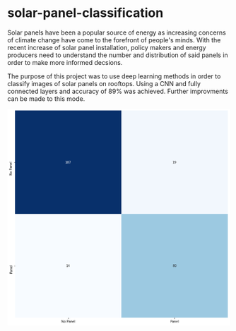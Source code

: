 # solar-panel-classification
Solar panels have been a popular source of energy as increasing concerns of climate change have come to the forefront of people's minds. With the recent increase of solar panel installation, policy makers and energy producers need to understand the number and distribution of said panels in order to make more informed decsions.

The purpose of this project was to use deep learning methods in order to classify images of solar panels on rooftops. Using a CNN and fully connected layers and accuracy of 89% was achieved. Further improvments can be made to this mode.

![](./Resources/confmat.png)
